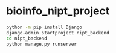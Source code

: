 # bioinfo_nipt_project

```bash
python -m pip install Django
django-admin startproject nipt_backend
cd nipt_backend
python manage.py runserver
```